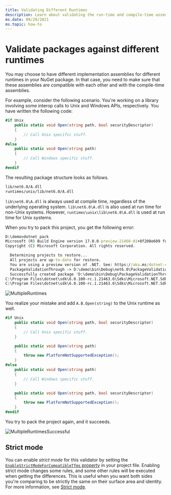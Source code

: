 ```yaml
---
title: Validating Different Runtimes
description: Learn about validating the run-time and compile-time assemblies applicable for supported target frameworks and runtimes.
ms.date: 09/29/2021
ms.topic: how-to
---
```


# Validate packages against different runtimes

You may choose to have different implementation assemblies for different runtimes in your NuGet package. In that case, you need to make sure that these assemblies are compatible with each other and with the compile-time assemblies.

For example, consider the following scenario. You're working on a library involving some interop calls to Unix and Windows APIs, respectively. You have written the following code:

```csharp
#if Unix
    public static void Open(string path, bool securityDescriptor)
    {
        // Call Unix specific stuff.
    }
#else
    public static void Open(string path)
    {
        // Call Windows specific stuff.
    }
#endif
```

The resulting package structure looks as follows.

```xml
lib/net6.0/A.dll
runtimes/unix/lib/net6.0/A.dll
```

`lib\net6.0\A.dll` is always used at compile time, regardless of the underlying operating system. `lib\net6.0\A.dll` is also used at run time for non-Unix systems. However, `runtimes\unix\lib\net6.0\A.dll` is used at run time for Unix systems.

When you try to pack this project, you get the following error:

```cmd
D:\demo>dotnet pack
Microsoft (R) Build Engine version 17.0.0-preview-21460-01+8f208e609 for .NET
Copyright (C) Microsoft Corporation. All rights reserved.

  Determining projects to restore...
  All projects are up-to-date for restore.
  You are using a preview version of .NET. See: https://aka.ms/dotnet-core-preview
  PackageValidationThrough -> D:\demo\bin\Debug\net6.0\PackageValidationThrough.dll
  Successfully created package 'D:\demo\bin\Debug\PackageValidationThrough.1.0.0.nupkg'.
C:\Program Files\dotnet\sdk\6.0.100-rc.1.21463.6\Sdks\Microsoft.NET.Sdk\targets\Microsoft.NET.Compatibility.Common.targets(32,5): error CP0002: Member 'A.B.Open(string)' exists on lib/net6.0/PackageValidationThrough.dll but not on runtimes/unix/lib/net6.0/PackageValidationThrough.dll [D:\demo\PackageValidationThrough.csproj]
C:\Program Files\dotnet\sdk\6.0.100-rc.1.21463.6\Sdks\Microsoft.NET.Sdk\targets\Microsoft.NET.Compatibility.Common.targets(32,5): error CP0002: Member 'A.B.Open(string, bool)' exists on runtimes/unix/lib/net6.0/PackageValidationThrough.dll but not on lib/net6.0/PackageValidationThrough.dll [D:\demo\PackageValidationThrough.csproj]
```

![MultipleRuntimes](media/multiple-runtimes.png)

You realize your mistake and add `A.B.Open(string)` to the Unix runtime as well.

```csharp
#if Unix
    public static void Open(string path, bool securityDescriptor)
    {
        // Call Unix specific stuff.
    }

    public static void Open(string path)
    {
        throw new PlatformNotSupportedException();
    }
#else
    public static void Open(string path)
    {
        // Call Windows specific stuff.
    }

    public static void Open(string path, bool securityDescriptor)
    {
        throw new PlatformNotSupportedException();
    }
#endif
```

You try to pack the project again, and it succeeds.

![MultipleRuntimesSuccessful](media/multiple-runtimes-successful.png)

## Strict mode

You can enable *strict mode* for this validator by setting the [`EnableStrictModeForCompatibleTfms` property](../../../core/project-sdk/msbuild-props.md#enablestrictmodeforcompatibletfms) in your project file. Enabling strict mode changes some rules, and some other rules will be executed when getting the differences. This is useful when you want both sides you're comparing to be strictly the same on their surface area and identity. For more information, see [Strict mode](../overview.md#strict-mode).
